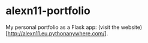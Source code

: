 # alexn11-portfolio
My personal portfolio as a Flask app:
(visit the website)[http://alexn11.eu.pythonanywhere.com/].
